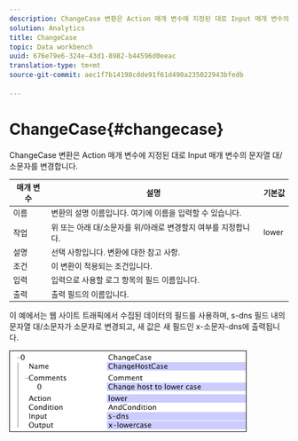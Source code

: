 ```yaml
---
description: ChangeCase 변환은 Action 매개 변수에 지정된 대로 Input 매개 변수의 문자열 대/소문자를 변경합니다.
solution: Analytics
title: ChangeCase
topic: Data workbench
uuid: 676e79e6-324e-43d1-8982-b44596d0eeac
translation-type: tm+mt
source-git-commit: aec1f7b14198cdde91f61d490a235022943bfedb

---
```



# ChangeCase{#changecase}

ChangeCase 변환은 Action 매개 변수에 지정된 대로 Input 매개 변수의 문자열 대/소문자를 변경합니다.

| 매개 변수 | 설명 | 기본값 |
|---|---|---|
|  이름  | 변환의 설명 이름입니다. 여기에 이름을 입력할 수 있습니다. |  |
| 작업 | 위 또는 아래 대/소문자를 위/아래로 변경할지 여부를 지정합니다. | lower |
| 설명 | 선택 사항입니다. 변환에 대한 참고 사항. |  |
| 조건 | 이 변환이 적용되는 조건입니다. |  |
| 입력 | 입력으로 사용할 로그 항목의 필드 이름입니다. |  |
| 출력 | 출력 필드의 이름입니다. |  |

이 예에서는 웹 사이트 트래픽에서 수집된 데이터의 필드를 사용하며, s-dns 필드 내의 문자열 대/소문자가 소문자로 변경되고, 새 값은 새 필드인 x-소문자-dns에 출력됩니다.

![](assets/cfg_TransformationType_ChangeCase.png)

